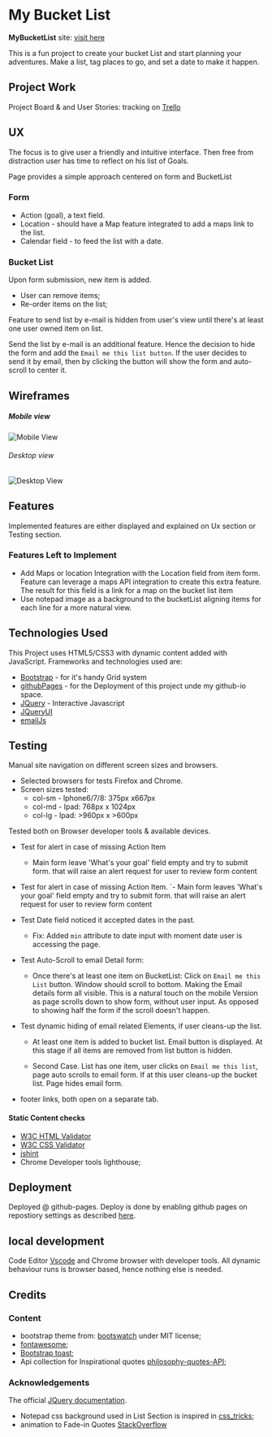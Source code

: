 # My Bucket List

**MyBucketList** site: [visit here](https://diogo-pessoa.github.io/MyBucketList/index.html)

This is a fun project to create your bucket List and start planning your adventures. Make a list, tag places to go, and set a date to make it happen.

## Project Work 

Project Board & and User Stories: tracking on [Trello](https://trello.com/b/IdBaRAf3)

## UX

The focus is to give user a friendly and intuitive interface. Then free from distraction user has time to reflect on his list of Goals.

Page provides a simple approach centered on form and BucketList

### Form
- Action (goal), a text field.
- Location - should have a Map feature integrated to add a maps link to the list.
- Calendar field - to feed the list with a date.

### Bucket List

Upon form submission, new item is added.

- User can remove items;
- Re-order items on the list;

Feature to send list by e-mail is hidden from user's view until there's at least one user owned item on list. 

Send the list by e-mail is an additional feature. Hence the decision to hide the form and add the `Email me this list button`. If the user decides to send it by email, then by clicking the button will show the  form and auto-scroll to center it. 

## Wireframes

##### Mobile view

![Mobile View](https://github.com/diogo-pessoa/MyBucketList/blob/master/wireframes/Mobile_view.png)

###### Desktop view

![Desktop View](https://github.com/diogo-pessoa/MyBucketList/blob/master/wireframes/Desktop_Version.png)

## Features
Implemented features are either displayed and explained on Ux section or Testing section.
### Features Left to Implement
- Add Maps or location Integration with the Location field from item form. Feature can leverage a maps API integration to create this extra feature. The result for this field is a link for a map on the bucket list item
- Use notepad image as a background to the bucketList aligning items for each line for a more natural view. 

## Technologies Used

This Project uses HTML5/CSS3 with dynamic content added with JavaScript. Frameworks and technologies used are:

- [Bootstrap](https://getbootstrap.com/) - for it's handy Grid system 
- [githubPages](https://pages.github.com/) - for the Deployment of this project unde my github-io space.
- [JQuery](https://jquery.com/) - Interactive Javascript
- [JQueryUI](https://learn.jquery.com/jquery-ui/)
- [emailJs](https://www.emailjs.com/)

## Testing

Manual site navigation on different screen sizes and browsers. 

- Selected browsers for tests Firefox and Chrome. 
- Screen sizes tested: 
  - col-sm - Iphone6/7/8:  375px x667px
  - col-md - Ipad: 768px x 1024px
  - col-lg - Ipad: >960px x >600px

Tested both on Browser developer tools & available devices. 

- Test for alert in case of missing Action Item 
  - Main form leave 'What's your goal' field empty and try to submit form. that will raise an alert request for user to review form content

- Test for alert in case of missing Action Item. 
  `- Main form leaves 'What's your goal' field empty and try to submit form. that will raise an alert request for user to review form content

- Test Date field noticed it accepted dates in the past.
  - Fix: Added `min` attribute to date input with moment date user is accessing the page.

- Test Auto-Scroll to email Detail form: 
  - Once there's at least one item on BucketList: Click on `Email me this List` button. Window should scroll to bottom. Making the Email details form all visible. This is a natural touch on the mobile Version as page scrolls down to show form, without user input. As opposed to showing half the form if the scroll doesn't happen.

- Test dynamic hiding of email related Elements, if user cleans-up the list. 
   -  At least one item is added to bucket list. Email button is displayed. At this stage if all items are removed from list button is hidden. 

   - Second Case. List has one item, user clicks on `Email me this list`, page auto scrolls to email form. If at this user cleans-up the bucket list. Page hides email form.

- footer links, both open on a separate tab.
 
#### Static Content checks

- [W3C HTML Validator](https://validator.w3.org/)
- [W3C CSS Validator](http://jigsaw.w3.org/css-validator/validator$link)
- [jshint](https://jshint.com/)
- Chrome Developer tools lighthouse;

## Deployment

Deployed @ github-pages. Deploy is done by enabling github pages on repostiory settings as described [here](https://pages.github.com/).

## local development

Code Editor [Vscode](https://code.visualstudio.com/) and Chrome browser with developer tools. All dynamic behaviour runs is browser based, hence nothing else is needed.

## Credits

### Content

- bootstrap theme from: [bootswatch](https://bootswatch.com/journal/) under MIT license;
- [fontawesome](https://fontawesome.com/);
- [Bootstrap toast](https://getbootstrap.com/docs/4.2/components/toasts/);
- Api collection for Inspirational quotes [philosophy-quotes-API](https://github.com/KaranDahiya/philosophy-quotes-API);

### Acknowledgements

The official [JQuery documentation](https://api.jquery.com/).

- Notepad css background used in List Section is inspired in [css_tricks](https://css-tricks.com/how-to-create-a-notebook-design-with-css/);
- animation to Fade-in Quotes [StackOverflow](https://stackoverflow.com/questions/5248721/jquery-replacewith-fade-animate)